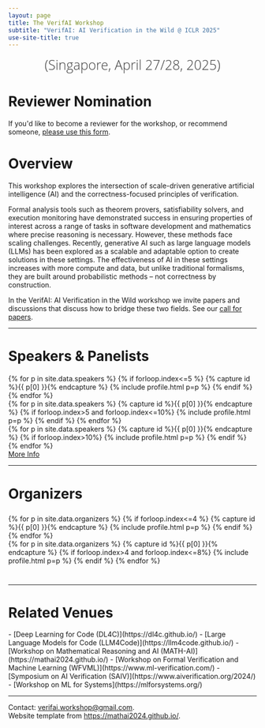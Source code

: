 ```yaml
---
layout: page
title: The VerifAI Workshop
subtitle: "VerifAI: AI Verification in the Wild @ ICLR 2025"
use-site-title: true
---
```

<div class="venue" style="font-size: 27px; display: block; font-family: 'Open Sans', 'Helvetica Neue', Helvetica, Arial, sans-serif; font-weight: 300; color: #404040; text-align: center;">
  (Singapore, April 27/28, 2025)
</div>



<div class="sharethis-inline-share-buttons"></div>
<meta name="thumbnail" content="./img/iclr-logo.jpg" />

# Reviewer Nomination

If you'd like to become a reviewer for the workshop, or recommend someone, [please use this form](https://docs.google.com/forms/d/e/1FAIpQLSe4xapF9YRNDbyEibOeKCxIMCGcEtyZQKkaI8Ipqa4g29l9CQ/viewform?usp=sf_link).

# Overview
This workshop explores the intersection of scale-driven generative artificial intelligence (AI) and the correctness-focused principles of verification. 


Formal analysis tools such as theorem provers, satisfiability solvers, and execution monitoring have demonstrated success in ensuring properties of interest across a range of tasks in software development and mathematics where precise reasoning is necessary. However, these methods face scaling challenges. Recently, generative AI such as large language models (LLMs) has been explored as a scalable and adaptable option to create solutions in these settings. The effectiveness of AI in these settings increases with more compute and data, but unlike traditional formalisms, they are built around probabilistic methods – not correctness by construction. 

In the VerifAI: AI Verification in the Wild workshop we invite papers and discussions that discuss how to bridge these two fields. See our [call for papers](cfp/index.html).

<hr>

# Speakers & Panelists
<div class="container" style="margin-top: 20px;margin-bottom: 0px;">
  <div class="row">
    {% for p in site.data.speakers %}
    {% if forloop.index<=5 %}
    {% capture id %}{{ p[0] }}{% endcapture %}
    {% include profile.html p=p %}
    {% endif %}
    {% endfor %}
  </div>
  <div class="row">
    {% for p in site.data.speakers %}
    {% capture id %}{{ p[0] }}{% endcapture %}
    {% if forloop.index>5 and forloop.index<=10%}
    {% include profile.html p=p %}
    {% endif %}
    {% endfor %}
  </div>
  <div class="row">
    {% for p in site.data.speakers %}
    {% capture id %}{{ p[0] }}{% endcapture %}
    {% if forloop.index>10%}
    {% include profile.html p=p %}
    {% endif %}
    {% endfor %}
  </div>
<a href="speakers">More Info</a>
</div>

<hr>

# Organizers
<!-- # Organizers -->

<!-- prettier-ignore -->
<div class="container" style="margin-top: 25px;margin-bottom: 40px;">
  <!-- <br> 
  <div class="row" style="margin: -30px;"> -->
  <div class="row">
    {% for p in site.data.organizers %}
    {% if forloop.index<=4 %}
    {% capture id %}{{ p[0] }}{% endcapture %}
    {% include profile.html p=p %}
    {% endif %}
    {% endfor %}
  </div>
  <div class="row">
    {% for p in site.data.organizers %}
    {% capture id %}{{ p[0] }}{% endcapture %}
    {% if forloop.index>4 and forloop.index<=8%}
    {% include profile.html p=p %}
    {% endif %}
    {% endfor %}
  </div>
</div>
<hr>

<!-- # Program Committee
<div class="container">
  <ul class="list-group list-group-flush">
    {% for p in site.data.pc.people %}
      <li class="list-group-item col-xs-6 col-sm-4 col-md-3">{{ p }}</li>
    {% endfor %}
  </ul>
</div>
<hr> -->

# Related Venues

<div class="container" style="margin-bottom: 10px;"></div>
- [Deep Learning for Code (DL4C)](https://dl4c.github.io/) 
- [Large Language Models for Code (LLM4Code)](https://llm4code.github.io/) 
- [Workshop on Mathematical Reasoning and AI (MATH-AI)](https://mathai2024.github.io/) 
- [Workshop on Formal Verification and Machine Learning (WFVML)](https://www.ml-verification.com/) 
- [Symposium on AI Verification (SAIV)](https://www.aiverification.org/2024/) 
- [Workshop on ML for Systems](https://mlforsystems.org/) 

<div class="container" style="margin-bottom: 10px;"></div>

<hr>

Contact: <verifai.workshop@gmail.com>.<br>
Website template from <https://mathai2024.github.io/>.
